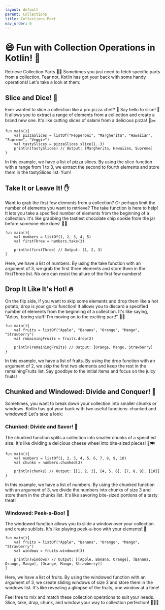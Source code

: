 ```yaml
---
layout: default
parent: Collections
title: Collections Part
nav_order: 6
---
```

<script src="https://unpkg.com/kotlin-playground@1" data-selector="code"></script>

# 😄 Fun with Collection Operations in Kotlin! 🎉
Retrieve Collection Parts 🕵️‍♀️
Sometimes you just need to fetch specific parts from a collection. Fear not, Kotlin has got your back with some handy operations! Let's take a look at them:

## Slice and Dice! 🍕
Ever wanted to slice a collection like a pro pizza chef? 🍕 Say hello to slice! 🥳 It allows you to extract a range of elements from a collection and create a brand new one. It's like cutting slices of salami from a delicious pizza! 🍕✂️

```run-kotlin
fun main(){
    val pizzaSlices = listOf("Pepperoni", "Margherita", "Hawaiian", "Supreme", "Veggie")
    val tastySlices = pizzaSlices.slice(1..3)
    println(tastySlices) // Output: [Margherita, Hawaiian, Supreme]
}
```

In this example, we have a list of pizza slices. By using the slice function with a range from 1 to 3, we extract the second to fourth elements and store them in the tastySlices list. Yum!

## Take It or Leave It! ✋
Want to grab the first few elements from a collection? Or perhaps limit the number of elements you want to retrieve? The take function is here to help! It lets you take a specified number of elements from the beginning of a collection. It's like grabbing the tastiest chocolate chip cookie from the jar before someone else does! 🍪🙌

```run-kotlin
fun main(){
    val numbers = listOf(1, 2, 3, 4, 5)
    val firstThree = numbers.take(3)

    println(firstThree) // Output: [1, 2, 3]
}
```
Here, we have a list of numbers. By using the take function with an argument of 3, we grab the first three elements and store them in the firstThree list. No one can resist the allure of the first few numbers!

## Drop It Like It's Hot! 🔥
On the flip side, if you want to skip some elements and drop them like a hot potato, drop is your go-to function! It allows you to discard a specified number of elements from the beginning of a collection. It's like saying, "Adios, boring stuff! I'm moving on to the exciting part!" 🚀👋

```run-kotlin
fun main(){
    val fruits = listOf("Apple", "Banana", "Orange", "Mango", "Strawberry")
    val remainingFruits = fruits.drop(2)

    println(remainingFruits) // Output: [Orange, Mango, Strawberry]
}
```

In this example, we have a list of fruits. By using the drop function with an argument of 2, we skip the first two elements and keep the rest in the remainingFruits list. Say goodbye to the initial items and focus on the juicy fruits!

## Chunked and Windowed: Divide and Conquer! 🧩
Sometimes, you want to break down your collection into smaller chunks or windows. Kotlin has got your back with two useful functions: chunked and windowed! Let's take a look:

### Chunked: Divide and Savor! 🧀
The chunked function splits a collection into smaller chunks of a specified size. It's like dividing a delicious cheese wheel into bite-sized pieces! 🧀🍽️

```run-kotlin
fun main(){
    val numbers = listOf(1, 2, 3, 4, 5, 6, 7, 8, 9, 10)
    val chunks = numbers.chunked(3)

    println(chunks) // Output: [[1, 2, 3], [4, 5, 6], [7, 8, 9], [10]]
}
```
In this example, we have a list of numbers. By using the chunked function with an argument of 3, we divide the numbers into chunks of size 3 and store them in the chunks list. It's like savoring bite-sized portions of a tasty treat!

### Windowed: Peek-a-Boo! 👀
The windowed function allows you to slide a window over your collection and create sublists. It's like playing peek-a-boo with your elements! 👀

```run-kotlin
fun main(){
    val fruits = listOf("Apple", "Banana", "Orange", "Mango", "Strawberry")
    val windows = fruits.windowed(3)

    println(windows) // Output: [[Apple, Banana, Orange], [Banana, Orange, Mango], [Orange, Mango, Strawberry]]
}
```
Here, we have a list of fruits. By using the windowed function with an argument of 3, we create sliding windows of size 3 and store them in the windows list. It's like revealing a glimpse of the fruits, one window at a time!

Feel free to mix and match these collection operations to suit your needs. Slice, take, drop, chunk, and window your way to collection perfection! 🎉🍕🙌
